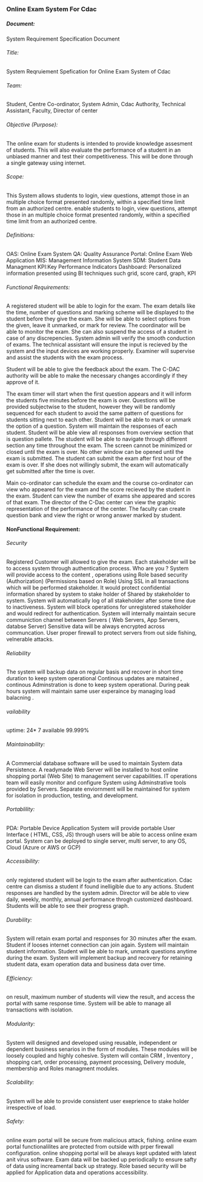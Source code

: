 ### Online Exam System For Cdac

##### Document:
System Requirement Specification Document

###### Title:
System Reqruiement Spefication for Online Exam System of Cdac

###### Team:
Student, Centre Co-ordinator, System Admin, Cdac Authority, Technical Assistant, Faculty, Director of center

###### Objective (Purpose):
The online exam for students is intended to provide knowledge assesment of students. This will also evaluate the performance of a student in an unbiased manner and test their competitiveness. This will be done through a single gateway using internet. 

###### Scope:
This System allows students to login, view questions, attempt those in an multiple choice format presented randomly, within a specified time limit from an authorized centre. enable students to login, view questions, attempt those in an multiple choice format presented randomly, within a specified time limit from an authorized centre.


###### Definitions:
OAS: Online Exam System
QA:  Quality Assurance
Portal: Online Exam Web Application
MIS: Management Information System
SDM: Student Data Managment
KPI:Key Performance Indicators
Dashboard: Personalized information presented using  BI techniques such grid, score card, graph, KPI

###### Functional Requirements:
A registered student will be able to login for the exam. The exam details like the time, number of questions and marking scheme will be displayed to the student before they give the exam. She will be able to select options from the given, leave it unmarked, or mark for review. 
The coordinator will be able to monitor the exam. She can also suspend the access of a student in case of any discrepencies. System admin will verify the smooth conduction of exams. The technical assistant will ensure the input is recieved by the system and the input devices are working properly. Examiner will supervise and assist the students with the exam process.

Student will be able to give the feedback about the exam. The C-DAC authority will be able to make the necessary changes accordingly if they approve of it.

The exam timer will start when the first question appears and it will inform the students five minutes before the exam is over. Questions will be provided subjectwise to the student, however they will be randomly sequenced for each student to avoid the same pattern of questions for students sitting next to each other. Student will be able to mark or unmark the option of a question. System will maintain the responses of each student. Student will be able view all responses from overview section that is question pallete. The student will be able to navigate through different section any time throughout the exam. The screen cannot be minimized or closed until the exam is over. No other window can be opened until the exam is submitted. The student can submit the exam after first hour of the exam is over. If she does not willingly submit, the exam will automatically get submitted after the time is over. 
    
Main co-ordinator can schedule the exam and the course co-ordinator can view who appeared for the exam and the score recieved by the student in the exam. Student can view the number of exams she appeared and scores of that exam. The director of the C-Dac center can view the graphic representation of the performance of the center. The faculty can create question bank and view the right or wrong answer marked by student.

 
#### NonFunctional Requirement:

###### Security
Registered Customer will allowed to give the exam. Each stakeholder will be to access system through authentication process. Who are you ? System will provide access to the content , operations using Role based security (Authorization) (Permissions based on Role) Using SSL in all transactions which will be performed stakeholder. It would protect confidential information shared by system to stake holder of Shared by stakeholder to system. System will automatically log of all stakeholder after some time due to inactiveness. System will block operations for unregistered stakeholder and would redirect for authentication. System will internally maintain secure communiction channel between Servers ( Web Servers, App Servers, databse Server) Sensitive data will be always encrypted across communcation. User proper firewall to protect servers from out side fishing, velnerable attacks.

###### Reliability
The system will backup data on regular basis and recover in short time duration to keep system operational Continous updates are matained , continous Adminstration is done to keep system operational. During peak hours system will maintain same user experaince by managing load balacning .

###### vailability
uptime: 24* 7 available 99.999%

###### Maintainability:
A Commercial database software will be used to maintain System data Persistence. A readymade Web Server will be installed to host online shopping portal (Web Site) to management server capabilities. IT operations team will easily monitor and configure System using Adminstrative tools provided by Servers. Separate enviornment will be maintained for system for isolation in production, testing, and development.

###### Portablility:
PDA: Portable Device Application System will provide portable User Interface ( HTML, CSS, JS) through users will be able to access online exam portal. System can be deployed to single server, multi server, to any OS, Cloud (Azure or AWS or GCP)

###### Accessibility:
only registered student will be login to the exam after authentication. Cdac centre can dismiss a student if found inelligible due to any actions. Student responses are handled by the system admin. Director will be able to view daily, weekly, monthly, annual performance throgh customized dashboard. Students will be able to see their progress graph.

###### Durability:
System will retain exam portal and responses for 30 minutes after the exam. Student if looses internet connection can join again. System will maintain student information. Student will be able to mark, unmark questions anytime during the exam. System will implement backup and recovery for retaining student data, exam operation data and business data over time.

###### Efficiency:
on result, maximum number of students will view the result, and access the portal with same response time. System will be able to manage all transactions with isolation.

###### Modularity:
System will designed and developed using reusable, independent or dependent business senarios in the form of modules. These modules will be loosely coupled and highly cohesive. System will contain CRM , Inventory , shopping cart, order processing, payment processing, Delivery module, membership and Roles managment modules.

###### Scalability:
System will be able to provide consistent user exeprience to stake holder irrespective of load.

###### Safety:
online exam portal will be secure from malicious attack, fishing. online exam portal functionalilites are protected from outside with prper firewall configuration. online shopping portal will be always kept updated with latest anit virus software. Exam data will be backed up periodically to ensure safty of data using increamental back up strategy. Role based security will be applied for Application data and operations accessibility.


